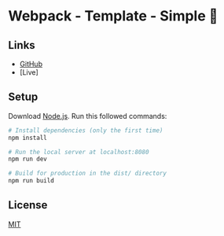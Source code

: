 # Webpack - Template - Simple 🍃

## Links    
- [GitHub](https://github.com/ayman-benammour/webpack-template-simple)
- [Live]

## Setup
Download [Node.js](https://nodejs.org/en/download/).
Run this followed commands:

``` bash
# Install dependencies (only the first time)
npm install

# Run the local server at localhost:8080
npm run dev

# Build for production in the dist/ directory
npm run build
```

## License
[MIT](https://choosealicense.com/licenses/mit/)
